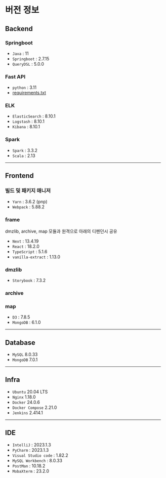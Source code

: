 # 버전 정보

## Backend

### Springboot

- `Java` : 11
- `Springboot` : 2.7.15
- `QueryDSL` : 5.0.0


### Fast API

- `python` : 3.11
- [requirements.txt](../../fast-server/requirements.txt)

### ELK

- `ElasticSearch` : 8.10.1
- `Logstash` : 8.10.1
- `Kibana` : 8.10.1

### Spark

- `Spark` : 3.3.2
- `Scala` : 2.13

---

## Frontend

### 빌드 및 패키지 매니저

- `Yarn` : 3.6.2 (pnp)
- `Webpack` : 5.88.2

### frame 

dmzlib, archive, map 모듈과 원격으로 아래의 디펜던시 공유

- `Next` : 13.4.19
- `React` : 18.2.0
- `TypeScript` : 5.1.6
- `vanilla-extract` : 1.13.0

### dmzlib 

- `Storybook` : 7.3.2

### archive 

### map 

- `D3` : 7.8.5
- `MongoDB` : 6.1.0

---

## Database

- `MySQL` 8.0.33
- `MongoDB` 7.0.1

---

## Infra

- `Ubuntu` 20.04 LTS
- `Nginx` 1.18.0
- `Docker` 24.0.6
- `Docker Compose` 2.21.0
- `Jenkins` 2.414.1

---

## IDE

- `IntelliJ` : 2023.1.3
- `PyCharm` : 2023.1.3
- `Visual Studio code` : 1.82.2
- `MySQL Workbench` : 8.0.33
- `PostMan` : 10.18.2
- `MobaXterm` : 23.2.0
